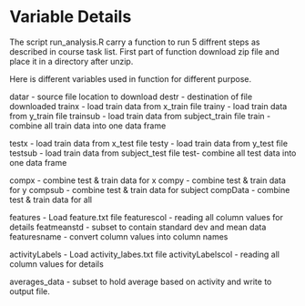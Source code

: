 Variable Details
================

The script run_analysis.R carry a function to run 5 diffrent steps as described in course task list.
First part of function download zip file and place it in a directory after unzip. 

Here is different variables used in function for different purpose.

datar - source file location to download
destr -  destination of file downloaded
trainx - load train data from x_train file
trainy - load train data from y_train file
trainsub - load train data from subject_train file
train - combine all train data into one data frame

testx - load train data from x_test file
testy  - load train data from y_test file
testsub  - load train data from subject_test file
test- combine all test data into one data frame

compx - combine test & train data for x
compy - combine test & train data for y
compsub - combine test & train data for subject
compData - combine test & train data for all

features - Load feature.txt file
featurescol - reading all column values for details
featmeanstd - subset to contain standard dev and mean data 
featuresname - convert column values into column names

activityLabels - Load activity_labes.txt file
activityLabelscol - reading all column values for details

averages_data - subset to hold average based on activity and write to output file.

